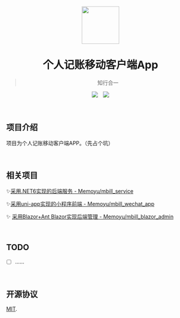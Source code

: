 <h1  align="center">
    <a href="http://memoyu.cn/">
        <img width="100" height="100" src="https://github.com/Memoyu/Memoyu.Core/blob/master/doc/images/memoyu.png">
    </a>
    </br>
    </br>
     <span  align="center">
 	 	个人记账移动客户端App
     </span>
</h1>
<div align="center">


> 知行合一

[![](https://img.shields.io/badge/app-xamarin-yellowgreen)](https://github.com/xamarin/Xamarin.Forms) &ensp; [![](https://img.shields.io/badge/license-MIT-3963bc.svg)](LICENSE)
</div>

&nbsp;

## 项目介绍

项目为个人记账移动客户端APP。（先占个坑）

&nbsp;

## 相关项目

✨[采用.NET6实现的后端服务 - Memoyu/mbill_service](https://github.com/Memoyu/mbill_service)

✨[采用uni-app实现的小程序前端 - Memoyu/mbill_wechat_app](https://github.com/Memoyu/mbill_wechat_app)

✨ [采用Blazor+Ant Blazor实现后端管理 - Memoyu/mbill_blazor_admin](https://github.com/Memoyu/mbill_blazor_admin)

&nbsp;

## TODO

- [ ] ......

&nbsp;

## 开源协议

[MIT](LICENSE).
